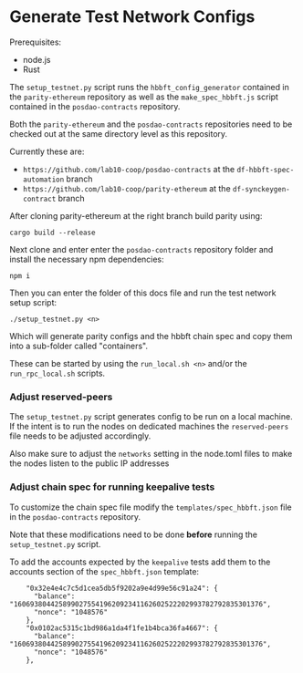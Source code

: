 # Generate Test Network Configs

Prerequisites:
* node.js
* Rust

The `setup_testnet.py` script runs the `hbbft_config_generator` contained in the `parity-ethereum` repository as well as the `make_spec_hbbft.js` script contained in the `posdao-contracts` repository.

Both the `parity-ethereum` and the `posdao-contracts` repositories need to be checked out at the same directory level as this repository.

Currently these are:
* `https://github.com/lab10-coop/posdao-contracts` at the `df-hbbft-spec-automation` branch 
* `https://github.com/lab10-coop/parity-ethereum` at the `df-synckeygen-contract` branch

After cloning parity-ethereum at the right branch build parity using:
```
cargo build --release
```

Next clone and enter enter the `posdao-contracts` repository folder and install the necessary npm dependencies:
```
npm i
```

Then you can enter the folder of this docs file and run the test network setup script:
```
./setup_testnet.py <n>
```

Which will generate parity configs and the hbbft chain spec and copy them into a sub-folder called "containers".

These can be started by using the `run_local.sh <n>` and/or the `run_rpc_local.sh` scripts.

### Adjust reserved-peers

The `setup_testnet.py` script generates config to be run on a local machine.
If the intent is to run the nodes on dedicated machines the `reserved-peers` file needs to be adjusted accordingly.

Also make sure to adjust the `networks` setting in the node.toml files to make the nodes listen to the public IP addresses

### Adjust chain spec for running keepalive tests

To customize the chain spec file modify the `templates/spec_hbbft.json` file in the `posdao-contracts` repository.

Note that these modifications need to be done **before** running the `setup_testnet.py` script.

To add the accounts expected by the `keepalive` tests add them to the accounts section of the `spec_hbbft.json` template:
```
    "0x32e4e4c7c5d1cea5db5f9202a9e4d99e56c91a24": { 
      "balance": "1606938044258990275541962092341162602522202993782792835301376", 
      "nonce": "1048576" 
    },
    "0x0102ac5315c1bd986a1da4f1fe1b4bca36fa4667": { 
      "balance": "1606938044258990275541962092341162602522202993782792835301376", 
      "nonce": "1048576" 
    },
```